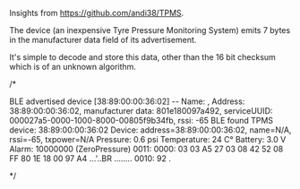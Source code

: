 
Insights from https://github.com/andi38/TPMS.

The device (an inexpensive Tyre Pressure Monitoring System) emits 7 bytes in the manufacturer data field of its advertisement.

It's simple to decode and store this data, other than the 16 bit checksum which is of an unknown algorithm.

/*

BLE advertised device [38:89:00:00:36:02] -- Name: , Address: 38:89:00:00:36:02, manufacturer data: 801e180097a492, serviceUUID: 000027a5-0000-1000-8000-00805f9b34fb, rssi: -65
BLE found TPMS device: 38:89:00:00:36:02
Device:      address=38:89:00:00:36:02, name=N/A, rssi=-65, txpower=N/A
Pressure:    0.6 psi
Temperature: 24 C°
Battery:     3.0 V
Alarm:       10000000 (ZeroPressure)
    0011: <PAYLOAD>
    0000: 03 03 A5 27 03 08 42 52  08 FF 80 1E 18 00 97 A4   ...'..BR ........ 
    0010: 92                                                 .         

*/
